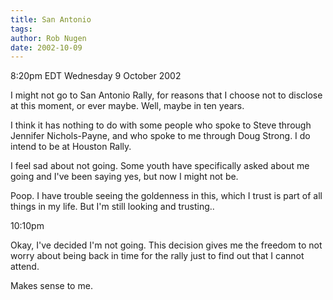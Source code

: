 ```yaml
---
title: San Antonio
tags: 
author: Rob Nugen
date: 2002-10-09
---
```


<p class=date>8:20pm EDT Wednesday 9 October 2002</p>

<p>I might not go to San Antonio Rally, for reasons that I choose not
to disclose at this moment, or ever maybe.  Well, maybe in ten
years.</p>

<p>I think it has nothing to do with some people who spoke to Steve
through Jennifer Nichols-Payne, and who spoke to me through Doug
Strong.  I do intend to be at Houston Rally.</p>

<p>I feel sad about not going.  Some youth have specifically asked
about me going and I've been saying yes, but now I might not be.</p>

<p>Poop.  I have trouble seeing the goldenness in this, which I trust
is part of all things in my life.  But I'm still looking and
trusting..</p>

<p class=date>10:10pm</p>

<p>Okay, I've decided I'm not going.  This decision gives me the
freedom to not worry about being back in time for the rally just to
find out that I cannot attend.</p>

<p>Makes sense to me.</p>
